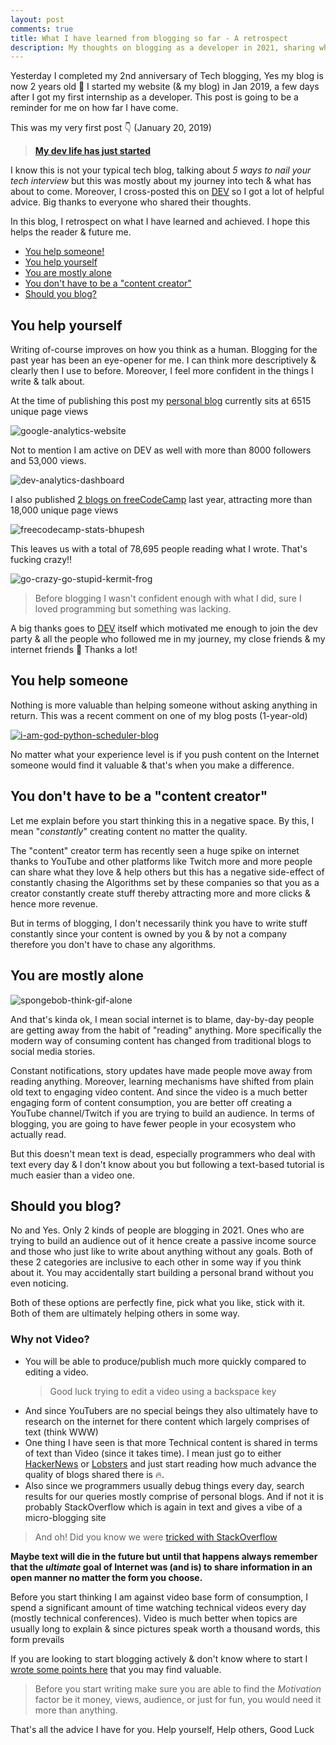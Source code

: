 ```yaml
---
layout: post
comments: true
title: What I have learned from blogging so far - A retrospect
description: My thoughts on blogging as a developer in 2021, sharing what I achieved & some advice for newcomers
---
```


Yesterday I completed my 2nd anniversary of Tech blogging, Yes my blog is now 2 years old 🎂
I started my website (& my blog) in Jan 2019, a few days after I got my first internship as a developer.
This post is going to be a reminder for me on how far I have come.

This was my very first post 👇 (January 20, 2019)

> [**My dev life has just started**](https://bhupesh-v.github.io/My-dev-life-has-just-started/)

I know this is not your typical tech blog, talking about _5 ways to nail your tech interview_ but this was mostly about my journey into tech & what has about to come.
Moreover, I cross-posted this on [DEV](https://dev.to/bhupesh/my-dev-life-has-just-started--3959) so I got a lot of helpful advice. Big thanks to everyone who shared their thoughts.

In this blog, I retrospect on what I have learned and achieved. I hope this helps the reader & future me.

- [You help someone!](#you-help-yourself)
- [You help yourself](#you-help-someone)
- [You are mostly alone](#you-are-mostly-alone)
- [You don't have to be a "content creator"](#you-dont-have-to-be-a-content-creator)
- [Should you blog?](#should-you-blog)


## You help yourself

Writing of-course improves on how you think as a human. Blogging for the past year has been an eye-opener for me. I can think more descriptively & clearly then I use to before. Moreover, I feel more confident in the things I write & talk about.

At the time of publishing this post my [personal blog](https://bhupesh-v.github.io) currently sits at 6515 unique page views

![google-analytics-website](https://drive.google.com/uc?export=view&id=1NRcHnpRYXShbMMHYO8d9lbdj9zCpfUI6)

Not to mention I am active on DEV as well with more than 8000 followers and 53,000 views.

![dev-analytics-dashboard](https://drive.google.com/uc?export=view&id=1FfOMdojPa_q8F4UmRFhwQfoVjDYIDJoA)

I also published [2 blogs on freeCodeCamp](https://www.freecodecamp.org/news/author/bhupesh/) last year, attracting more than 18,000 unique page views

![freecodecamp-stats-bhupesh](https://drive.google.com/uc?export=view&id=1Hc-alJ3jvQVuCezAcxULw7dU3dyYL-Pj)

This leaves us with a total of 78,695 people reading what I wrote. That's fucking crazy!!

![go-crazy-go-stupid-kermit-frog](https://media1.tenor.com/images/4f5b6cc323ab2fe963f0aa9dbbbb852a/tenor.gif?itemid=14046098)

> Before blogging I wasn't confident enough with what I did, sure I loved programming but something was lacking.

A big thanks goes to [DEV](https://dev.to) itself which motivated me enough to join the dev party & all the people who followed me in my journey, my close friends & my internet friends 💙
Thanks a lot!


## You help someone

Nothing is more valuable than helping someone without asking anything in return. This was a recent comment on one of my blog posts (1-year-old)

[![i-am-god-python-scheduler-blog](https://drive.google.com/uc?export=view&id=1KMwZGSXlpWLugfog4ftXtdJsmO0jNWjG)](https://dev.to/bhupesh/a-simple-scheduler-in-python-49di)

No matter what your experience level is if you push content on the Internet someone would find it valuable & that's when you make a difference.

## You don't have to be a "content creator"

Let me explain before you start thinking this in a negative space. By this, I mean "_constantly_" creating content no matter the quality. 

The "content" creator term has recently seen a huge spike on internet thanks to YouTube and other platforms like Twitch more and more people can share what they love & help others but this has a negative side-effect of constantly chasing the Algorithms set by these companies so that you as a creator constantly create stuff thereby attracting more and more clicks & hence more revenue.

But in terms of blogging, I don't necessarily think you have to write stuff constantly since your content is owned by you & by not a company therefore you don't have to chase any algorithms.


## You are mostly alone

![spongebob-think-gif-alone](https://media1.tenor.com/images/dfbd1d84c4c68a5186b186e6a4488357/tenor.gif?itemid=4860166)

And that's kinda ok, I mean social internet is to blame, day-by-day people are getting away from the habit of "reading" anything. More specifically the modern way of consuming content has changed from traditional blogs to social media stories.

Constant notifications, story updates have made people move away from reading anything. Moreover, learning mechanisms have shifted from plain old text to engaging video content.
And since the video is a much better engaging form of content consumption, you are better off creating a YouTube channel/Twitch if you are trying to build an audience. In terms of blogging, you are going to have fewer people in your ecosystem who actually read.

But this doesn't mean text is dead, especially programmers who deal with text every day & I don't know about you but following a text-based tutorial is much easier than a video one.


## Should you blog?

No and Yes.
Only 2 kinds of people are blogging in 2021. Ones who are trying to build an audience out of it hence create a passive income source and those who just like to write about anything without any goals.
Both of these 2 categories are inclusive to each other in some way if you think about it. You may accidentally start building a personal brand without you even noticing.

Both of these options are perfectly fine, pick what you like, stick with it. Both of them are ultimately helping others in some way.

### Why not Video?

- You will be able to produce/publish much more quickly compared to editing a video.
  > Good luck trying to edit a video using a backspace key
- And since YouTubers are no special beings they also ultimately have to research on the internet for there content which largely comprises of text (think WWW)
- One thing I have seen is that more Technical content is shared in terms of text than Video (since it takes time). I mean just go to either [HackerNews](https://news.ycombinator.com/) or [Lobsters](https://lobste.rs/) and just start reading how much advance the quality of blogs shared there is 🔥️.
- Also since we programmers usually debug things every day, search results for our queries mostly comprise of personal blogs. And if not it is probably StackOverflow which is again in text and gives a vibe of a micro-blogging site

> And oh! Did you know we were [tricked with StackOverflow](https://blog.codinghorror.com/how-to-write-without-writing/)

**Maybe text will die in the future but until that happens always remember that the _ultimate_ goal of Internet was (and is) to share information in an open manner no matter the form you choose.**

Before you start thinking I am against video base form of consumption, I spend a significant amount of time watching technical videos every day (mostly technical conferences). Video is much better when topics are usually long to explain & since pictures speak worth a thousand words, this form prevails


If you are looking to start blogging actively & don't know where to start I [wrote some points here](https://bhupesh-v.github.io/i-spent-a-week-offline-here-is-how-i-stayed-productive/#3-takeaways) that you may find valuable.

> Before you start writing make sure you are able to find the _Motivation_ factor be it money, views, audience, or just for fun, you would need it more than anything.


That's all the advice I have for you.
Help yourself, Help others, Good Luck

